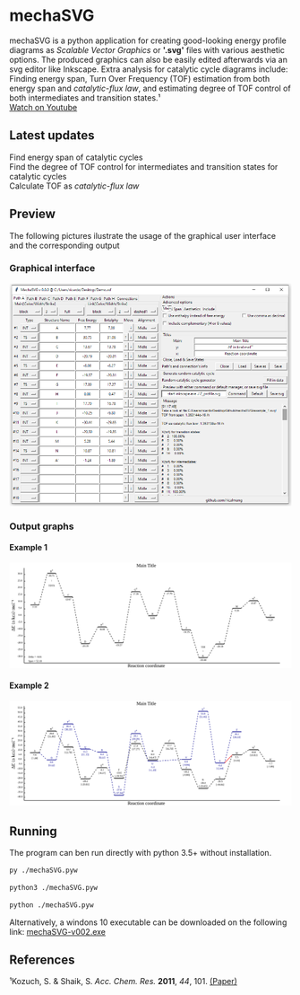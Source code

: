 # mechaSVG
mechaSVG is a python application for creating good-looking energy profile diagrams as *Scalable Vector Graphics* or **'.svg'** files with various aesthetic options. The produced graphics can also be easily edited afterwards via an svg editor like Inkscape. Extra analysis for catalytic cycle diagrams include: Finding energy span, Turn Over Frequency (TOF) estimation from both energy span and *catalytic-flux law*, and estimating degree of TOF control of both intermediates and transition states.¹\
[Watch on Youtube](https://youtu.be/0FfNRQJCJAs)

## Latest updates
Find energy span of catalytic cycles\
Find the degree of TOF control for intermediates and transition states for catalytic cycles\
Calculate TOF as *catalytic-flux law*

## Preview

The following pictures ilustrate the usage of the graphical user interface and the corresponding output

### Graphical interface

![Interface](/image.png)

### Output graphs

#### Example 1
![Graph 1](/example_1.svg)

#### Example 2
![Graph 2](/example_2.svg)

## Running
The program can ben run directly with python 3.5+ without installation.

```bash
py ./mechaSVG.pyw
```
```bash
python3 ./mechaSVG.pyw
```
```bash
python ./mechaSVG.pyw
```
Alternatively, a windons 10 executable can be downloaded on the following link:
[mechaSVG-v002.exe](https://github.com/ricalmang/mechaSVG/releases/download/v0.0.2/mechaSVG-v002.exe)


## References

¹Kozuch, S. & Shaik, S. *Acc. Chem. Res.* **2011**, *44*, 101. [(Paper)](https://pubs.acs.org/doi/10.1021/ar1000956)